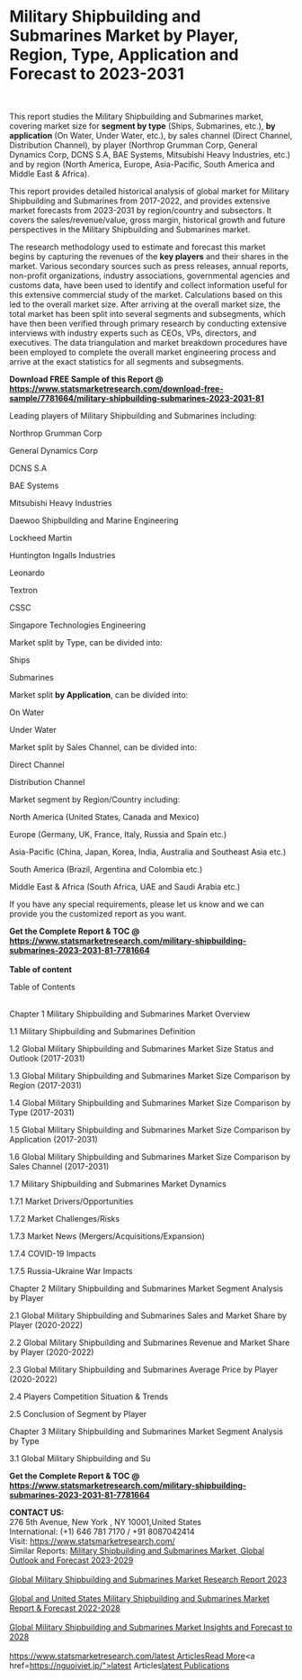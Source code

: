 <h1>Military Shipbuilding and Submarines Market by Player, Region, Type, Application and Forecast to 2023-2031</h1><br/><p>This report studies the Military Shipbuilding and Submarines market, covering market size for <strong>segment by type</strong> (Ships, Submarines, etc.), <strong>by application</strong> (On Water, Under Water, etc.), by sales channel (Direct Channel, Distribution Channel), by player (Northrop Grumman Corp, General Dynamics Corp, DCNS S.A, BAE Systems, Mitsubishi Heavy Industries, etc.) and by region (North America, Europe, Asia-Pacific, South America and Middle East & Africa).</p><p>This report provides detailed historical analysis of global market for Military Shipbuilding and Submarines from 2017-2022, and provides extensive market forecasts from 2023-2031 by region/country and subsectors. It covers the sales/revenue/value, gross margin, historical growth and future perspectives in the Military Shipbuilding and Submarines market.</p><p>The research methodology used to estimate and forecast this market begins by capturing the revenues of the <strong>key players</strong> and their shares in the market. Various secondary sources such as press releases, annual reports, non-profit organizations, industry associations, governmental agencies and customs data, have been used to identify and collect information useful for this extensive commercial study of the market. Calculations based on this led to the overall market size. After arriving at the overall market size, the total market has been split into several segments and subsegments, which have then been verified through primary research by conducting extensive interviews with industry experts such as CEOs, VPs, directors, and executives. The data triangulation and market breakdown procedures have been employed to complete the overall market engineering process and arrive at the exact statistics for all segments and subsegments.</p><p><strong>Download FREE Sample of this Report @ <a href="https://www.statsmarketresearch.com/download-free-sample/7781664/military-shipbuilding-submarines-2023-2031-81">https://www.statsmarketresearch.com/download-free-sample/7781664/military-shipbuilding-submarines-2023-2031-81</a></strong></p><p>Leading players of Military Shipbuilding and Submarines including:</p><p>Northrop Grumman Corp</p><p>General Dynamics Corp</p><p>DCNS S.A</p><p>BAE Systems</p><p>Mitsubishi Heavy Industries</p><p>Daewoo Shipbuilding and Marine Engineering</p><p>Lockheed Martin</p><p>Huntington Ingalls Industries</p><p>Leonardo</p><p>Textron</p><p>CSSC</p><p>Singapore Technologies Engineering</p><p>Market split by Type, can be divided into:</p><p>Ships</p><p>Submarines</p><p>Market split <strong>by Application</strong>, can be divided into:</p><p>On Water</p><p>Under Water</p><p>Market split by Sales Channel, can be divided into:</p><p>Direct Channel</p><p>Distribution Channel</p><p>Market segment by Region/Country including:</p><p>North America (United States, Canada and Mexico)</p><p>Europe (Germany, UK, France, Italy, Russia and Spain etc.)</p><p>Asia-Pacific (China, Japan, Korea, India, Australia and Southeast Asia etc.)</p><p>South America (Brazil, Argentina and Colombia etc.)</p><p>Middle East & Africa (South Africa, UAE and Saudi Arabia etc.)</p><p>If you have any special requirements, please let us know and we can provide you the customized report as you want.</p><div><b>Get the Complete Report & TOC @ <a href="https://www.statsmarketresearch.com/military-shipbuilding-submarines-2023-2031-81-7781664">https://www.statsmarketresearch.com/military-shipbuilding-submarines-2023-2031-81-7781664</a></b></div><br><b>Table of content</b><p>Table of Contents<br />
 
 <br />
 
 Chapter 1 Military Shipbuilding and Submarines Market Overview<br />
 
  1.1 Military Shipbuilding and Submarines Definition<br />
 
  1.2 Global Military Shipbuilding and Submarines Market Size Status and Outlook (2017-2031)<br />
 
  1.3 Global Military Shipbuilding and Submarines Market Size Comparison by Region (2017-2031)<br />
 
  1.4 Global Military Shipbuilding and Submarines Market Size Comparison by Type (2017-2031)<br />
 
  1.5 Global Military Shipbuilding and Submarines Market Size Comparison by Application (2017-2031)<br />
 
  1.6 Global Military Shipbuilding and Submarines Market Size Comparison by Sales Channel (2017-2031)<br />
 
  1.7 Military Shipbuilding and Submarines Market Dynamics<br />
 
  1.7.1 Market Drivers/Opportunities<br />
 
  1.7.2 Market Challenges/Risks<br />
 
  1.7.3 Market News (Mergers/Acquisitions/Expansion)<br />
 
  1.7.4 COVID-19 Impacts<br />
 
  1.7.5 Russia-Ukraine War Impacts<br />
 
 Chapter 2 Military Shipbuilding and Submarines Market Segment Analysis by Player<br />
 
  2.1 Global Military Shipbuilding and Submarines Sales and Market Share by Player (2020-2022)<br />
 
  2.2 Global Military Shipbuilding and Submarines Revenue and Market Share by Player (2020-2022)<br />
 
  2.3 Global Military Shipbuilding and Submarines Average Price by Player (2020-2022)<br />
 
  2.4 Players Competition Situation & Trends<br />
 
  2.5 Conclusion of Segment by Player<br />
 
 Chapter 3 Military Shipbuilding and Submarines Market Segment Analysis by Type<br />
 
  3.1 Global Military Shipbuilding and Su<br><div><b>Get the Complete Report & TOC @ <a href="https://www.statsmarketresearch.com/military-shipbuilding-submarines-2023-2031-81-7781664">https://www.statsmarketresearch.com/military-shipbuilding-submarines-2023-2031-81-7781664</a></b></div></p> <b>CONTACT US:</b><br>276 5th Avenue, New York , NY 10001,United States<br>International: (+1) 646 781 7170 / +91 8087042414<br>Visit: <a href="https://www.statsmarketresearch.com/">https://www.statsmarketresearch.com/</a><br>Similar Reports: <a href="https://www.statsmarketresearch.com/military-shipbuilding-submarines-2023-2031-81-7781664">Military Shipbuilding and Submarines Market, Global Outlook and Forecast 2023-2029</a><br/><br/><a href="https://www.statsmarketresearch.com/military-shipbuilding-submarines-2023-2031-81-7781664">Global Military Shipbuilding and Submarines Market Research Report 2023</a><br/><br/><a href="https://www.statsmarketresearch.com/military-shipbuilding-submarines-2023-2031-81-7781664">Global and United States Military Shipbuilding and Submarines Market Report & Forecast 2022-2028</a><br/><br/><a href="https://www.statsmarketresearch.com/military-shipbuilding-submarines-2023-2031-81-7781664">Global Military Shipbuilding and Submarines Market Insights and Forecast to 2028</a><br/><br/><a href="https://gyeongbokgung.com">https://www.statsmarketresearch.com/</a><a href="https://hallyeomaritime.com">latest Articles</a><a href="https://jingwansa.com">Read More</a><a href=https://nguoiviet.jp/">latest Articles</a><a href="https://www.intelmarketresearch.com/">latest Publications</a>